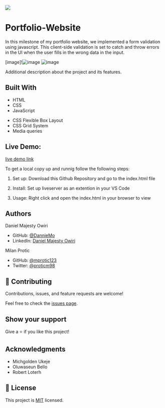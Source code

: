 ![](https://img.shields.io/badge/Microverse-blueviolet)

# Portfolio-Website

In this milestone of my portfolio website, we implemented a form validation using javascript. This client-side validation is set to catch and throw errors in the UI when the user fills in the wrong data in the input. 


[image]!![image](https://user-images.githubusercontent.com/53879944/128398695-4016d93d-42ad-48d1-ba01-8a81f4c1e50d.png)
![image](https://user-images.githubusercontent.com/53879944/128398794-c30da124-287f-405e-8da3-5a02ba95e28e.png)

Additional description about the project and its features.

## Built With

- HTML
- CSS
- JavaScript

* CSS Flexible Box Layout
* CSS Grid System
* Media queries

## Live Demo:  
[live demo link](https://danniemo.github.io/Portfolio-Website/)

To get a local copy up and runnig follow the following steps:

1. Set up:
   Download this Github Repository and go to the index.html file

2. Install:
   Set up liveserver as an extention in your VS Code

3. Usage:
   Right click and open the index.html in your browser to view

## Authors

Daniel Majesty Owiri

- GitHub: [@DannieMo](https://github.com/DannieMo)
- LinkedIn: [Daniel Majesty Owiri](linkedin.com/in/daniel-majesty-owiri-85175616b)

Milan Protic

- GitHub: [@mprotic123](https://github.com/mprotic123)
- Twitter: [@proticm98](https://twitter.com/proticm98)

## 🤝 Contributing

Contributions, issues, and feature requests are welcome!

Feel free to check the [issues page](https://github.com/DannieMo/Hello-Microverse/issues).

## Show your support

Give a ⭐️ if you like this project!

## Acknowledgments

- Michgolden Ukeje
- Oluwaseun Bello
- Robert Loterh

## 📝 License

This project is [MIT](./MIT.md) licensed.
